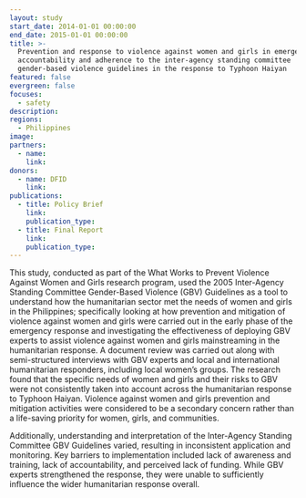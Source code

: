 ```yaml
---
layout: study
start_date: 2014-01-01 00:00:00
end_date: 2015-01-01 00:00:00
title: >-
  Prevention and response to violence against women and girls in emergencies:
  accountability and adherence to the inter-agency standing committee
  gender-based violence guidelines in the response to Typhoon Haiyan
featured: false
evergreen: false
focuses:
  - safety
description:
regions:
  - Philippines
image:
partners:
  - name:
    link:
donors:
  - name: DFID
    link:
publications:
  - title: Policy Brief
    link:
    publication_type:
  - title: Final Report
    link:
    publication_type:
---
```


This study, conducted as part of the What Works to Prevent Violence Against Women and Girls research program, used the 2005 Inter-Agency Standing Committee Gender-Based Violence (GBV) Guidelines as a tool to understand how the humanitarian sector met the needs of women and girls in the Philippines; specifically looking at how prevention and mitigation of violence against women and girls were carried out in the early phase of the emergency response and investigating the effectiveness of deploying GBV experts to assist violence against women and girls mainstreaming in the humanitarian response. A document review was carried out along with semi-structured interviews with GBV experts and local and international humanitarian responders, including local women’s groups. The research found that the specific needs of women and girls and their risks to GBV were not consistently taken into account across the humanitarian response to Typhoon Haiyan. Violence against women and girls prevention and mitigation activities were considered to be a secondary concern rather than a life-saving priority for women, girls, and communities.&nbsp;

Additionally, understanding and interpretation of the Inter-Agency Standing Committee GBV Guidelines varied, resulting in inconsistent application and monitoring. Key barriers to implementation included lack of awareness and training, lack of accountability, and perceived lack of funding. While GBV experts strengthened the response, they were unable to sufficiently influence the wider humanitarian response overall.